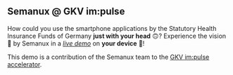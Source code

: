 ## Semanux @ GKV im:pulse

How could you use the smartphone applications by the Statutory Health Insurance Funds of Germany **just with your head** 🙃?
Experience the vision 🔮 by Semanux in a [_live demo_](https://semanux.github.io/gkv-impulse) on **your device** 📲!

This demo is a contribution of the Semanux team to the [GKV im:pulse accelerator](https://www.gkv-impulse.de).
